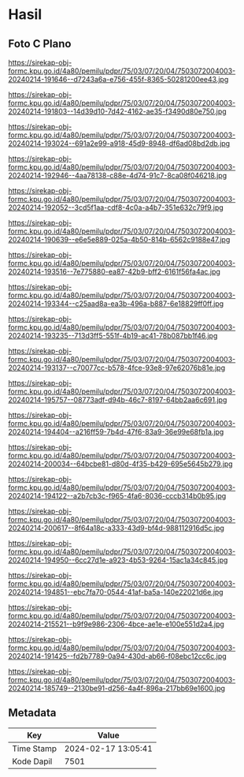 # Hasil

## Foto C Plano

https://sirekap-obj-formc.kpu.go.id/4a80/pemilu/pdpr/75/03/07/20/04/7503072004003-20240214-191646--d7243a6a-e756-455f-8365-50281200ee43.jpg

https://sirekap-obj-formc.kpu.go.id/4a80/pemilu/pdpr/75/03/07/20/04/7503072004003-20240214-191803--14d39d10-7d42-4162-ae35-f3490d80e750.jpg

https://sirekap-obj-formc.kpu.go.id/4a80/pemilu/pdpr/75/03/07/20/04/7503072004003-20240214-193024--691a2e99-a918-45d9-8948-df6ad08bd2db.jpg

https://sirekap-obj-formc.kpu.go.id/4a80/pemilu/pdpr/75/03/07/20/04/7503072004003-20240214-192946--4aa78138-c88e-4d74-91c7-8ca08f046218.jpg

https://sirekap-obj-formc.kpu.go.id/4a80/pemilu/pdpr/75/03/07/20/04/7503072004003-20240214-192052--3cd5f1aa-cdf8-4c0a-a4b7-351e632c79f9.jpg

https://sirekap-obj-formc.kpu.go.id/4a80/pemilu/pdpr/75/03/07/20/04/7503072004003-20240214-190639--e6e5e889-025a-4b50-814b-6562c9188e47.jpg

https://sirekap-obj-formc.kpu.go.id/4a80/pemilu/pdpr/75/03/07/20/04/7503072004003-20240214-193516--7e775880-ea87-42b9-bff2-6161f56fa4ac.jpg

https://sirekap-obj-formc.kpu.go.id/4a80/pemilu/pdpr/75/03/07/20/04/7503072004003-20240214-193344--c25aad8a-ea3b-496a-b887-6e18829ff0ff.jpg

https://sirekap-obj-formc.kpu.go.id/4a80/pemilu/pdpr/75/03/07/20/04/7503072004003-20240214-193235--713d3ff5-551f-4b19-ac41-78b087bb1f46.jpg

https://sirekap-obj-formc.kpu.go.id/4a80/pemilu/pdpr/75/03/07/20/04/7503072004003-20240214-193137--c70077cc-b578-4fce-93e8-97e62076b81e.jpg

https://sirekap-obj-formc.kpu.go.id/4a80/pemilu/pdpr/75/03/07/20/04/7503072004003-20240214-195757--08773adf-d94b-46c7-8197-64bb2aa6c691.jpg

https://sirekap-obj-formc.kpu.go.id/4a80/pemilu/pdpr/75/03/07/20/04/7503072004003-20240214-194404--a216ff59-7b4d-47f6-83a9-36e99e68fb1a.jpg

https://sirekap-obj-formc.kpu.go.id/4a80/pemilu/pdpr/75/03/07/20/04/7503072004003-20240214-200034--64bcbe81-d80d-4f35-b429-695e5645b279.jpg

https://sirekap-obj-formc.kpu.go.id/4a80/pemilu/pdpr/75/03/07/20/04/7503072004003-20240214-194122--a2b7cb3c-f965-4fa6-8036-cccb314b0b95.jpg

https://sirekap-obj-formc.kpu.go.id/4a80/pemilu/pdpr/75/03/07/20/04/7503072004003-20240214-200617--8f64a18c-a333-43d9-bf4d-988112916d5c.jpg

https://sirekap-obj-formc.kpu.go.id/4a80/pemilu/pdpr/75/03/07/20/04/7503072004003-20240214-194950--6cc27d1e-a923-4b53-9264-15ac1a34c845.jpg

https://sirekap-obj-formc.kpu.go.id/4a80/pemilu/pdpr/75/03/07/20/04/7503072004003-20240214-194851--ebc7fa70-0544-41af-ba5a-140e22021d6e.jpg

https://sirekap-obj-formc.kpu.go.id/4a80/pemilu/pdpr/75/03/07/20/04/7503072004003-20240214-215521--b9f9e986-2306-4bce-ae1e-e100e551d2a4.jpg

https://sirekap-obj-formc.kpu.go.id/4a80/pemilu/pdpr/75/03/07/20/04/7503072004003-20240214-191425--fd2b7789-0a94-430d-ab66-f08ebc12cc6c.jpg

https://sirekap-obj-formc.kpu.go.id/4a80/pemilu/pdpr/75/03/07/20/04/7503072004003-20240214-185749--2130be91-d256-4a4f-896a-217bb69e1600.jpg


## Metadata

| Key        | Value               |
| ---------- | ------------------- |
| Time Stamp | 2024-02-17 13:05:41 |
| Kode Dapil | 7501                |



